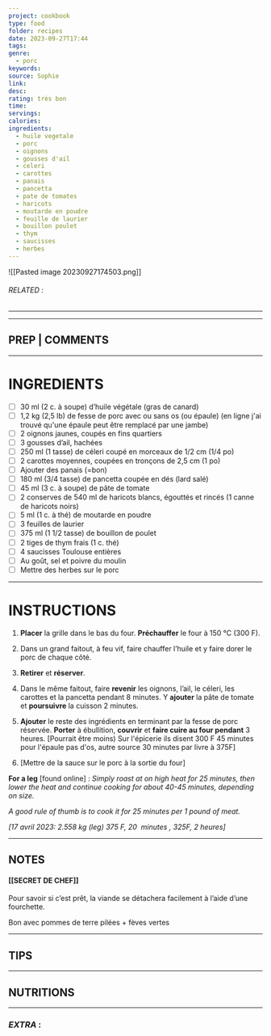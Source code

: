 ```yaml
---
project: cookbook
type: food
folder: recipes
date: 2023-09-27T17:44
tags: 
genre:
  - porc
keywords: 
source: Sophie
link: 
desc: 
rating: très bon
time: 
servings: 
calories: 
ingredients:
  - huile vegetale
  - porc
  - oignons
  - gousses d'ail
  - celeri
  - carottes
  - panais
  - pancetta
  - pate de tomates
  - haricots
  - moutarde en poudre
  - feuille de laurier
  - bouillon poulet
  - thym
  - saucisses
  - herbes
---
```


![[Pasted image 20230927174503.png]]
###### *RELATED* : 
---


---
## PREP | COMMENTS



---
# INGREDIENTS

- [ ] 30 ml (2 c. à soupe) d’huile végétale (gras de canard)
- [ ] 1,2 kg (2,5 lb) de fesse de porc avec ou sans os (ou épaule) (en ligne j'ai trouvé qu'une épaule peut être remplacé par une jambe)
- [ ] 2 oignons jaunes, coupés en fins quartiers
- [ ] 3 gousses d’ail, hachées
- [ ] 250 ml (1 tasse) de céleri coupé en morceaux de 1/2 cm (1/4 po)
- [ ] 2 carottes moyennes, coupées en tronçons de 2,5 cm (1 po)
- [ ] Ajouter des panais (=bon)
- [ ] 180 ml (3/4 tasse) de pancetta coupée en dés (lard salé)
- [ ] 45 ml (3 c. à soupe) de pâte de tomate
- [ ] 2 conserves de 540 ml de haricots blancs, égouttés et rincés (1 canne de haricots noirs)
- [ ] 5 ml (1 c. à thé) de moutarde en poudre
- [ ] 3 feuilles de laurier
- [ ] 375 ml (1 1/2 tasse) de bouillon de poulet
- [ ] 2 tiges de thym frais (1 c. thé)
- [ ] 4 saucisses Toulouse entières
- [ ] Au goût, sel et poivre du moulin
- [ ] Mettre des herbes sur le porc

---
# INSTRUCTIONS

1. **Placer** la grille dans le bas du four. **Préchauffer** le four à 150 °C (300 F).
    
2. Dans un grand faitout, à feu vif, faire chauffer l’huile et y faire dorer le porc de chaque côté.
    
3. **Retirer** et **réserver**.
    
4. Dans le même faitout, faire **revenir** les oignons, l’ail, le céleri, les carottes et la pancetta pendant 8 minutes. Y **ajouter** la pâte de tomate et **poursuivre** la cuisson 2 minutes.
    
5. **Ajouter** le reste des ingrédients en terminant par la fesse de porc réservée. **Porter** à ébullition, **couvrir** et **faire cuire au four pendant** 3 heures. [Pourrait être moins) Sur l'épicerie ils disent 300 F 45 minutes pour l'épaule pas d'os, autre source 30 minutes par livre à 375F]
    
6. [Mettre de la sauce sur le porc à la sortie du four]

**For a leg** [found online] : _Simply roast at on high heat for 25 minutes, then lower the heat and continue cooking for about 40-45 minutes, depending on size._ 

_A good rule of thumb is to cook it for 25 minutes per 1 pound of meat._

_[17 avril 2023: 2.558 kg (leg) 375 F, 20  minutes , 325F, 2 heures]_

---
## NOTES

#### [[SECRET DE CHEF]]

Pour savoir si c’est prêt, la viande se détachera facilement à l’aide d’une fourchette.

Bon avec pommes de terre pilées + fèves vertes

---
## TIPS



---
## NUTRITIONS



---
### *EXTRA* :



